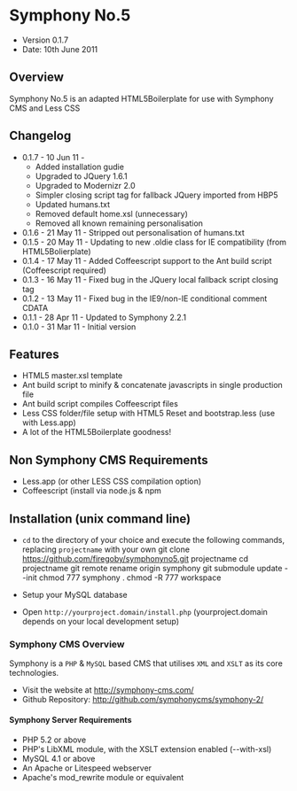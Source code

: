 # Symphony No.5 #

* Version 0.1.7
* Date: 10th June 2011

## Overview

Symphony No.5 is an adapted HTML5Boilerplate for use with Symphony CMS and Less CSS

## Changelog

* 0.1.7 - 10 Jun 11 - 
  * Added installation gudie
  * Upgraded to JQuery 1.6.1
  * Upgraded to Modernizr 2.0
  * Simpler closing script tag for fallback JQuery imported from HBP5
  * Updated humans.txt
  * Removed default home.xsl (unnecessary)
  * Removed all known remaining personalisation
* 0.1.6 - 21 May 11 - Stripped out personalisation of humans.txt
* 0.1.5 - 20 May 11 - Updating to new .oldie class for IE compatibility (from HTML5Bolierplate)
* 0.1.4 - 17 May 11 - Added Coffeescript support to the Ant build script (Coffeescript required)
* 0.1.3 - 16 May 11 - Fixed bug in the JQuery local fallback script closing tag 
* 0.1.2 - 13 May 11 - Fixed bug in the IE9/non-IE conditional comment CDATA
* 0.1.1 - 28 Apr 11 - Updated to Symphony 2.2.1
* 0.1.0 - 31 Mar 11 - Initial version 

## Features

* HTML5 master.xsl template
* Ant build script to minify & concatenate javascripts in single production file
* Ant build script compiles Coffeescript files 
* Less CSS folder/file setup with HTML5 Reset and bootstrap.less (use with Less.app)
* A lot of the HTML5Boilerplate goodness!

## Non Symphony CMS Requirements

* Less.app (or other LESS CSS compilation option)
* Coffeescript (install via node.js & npm

## Installation (unix command line)

* `cd` to the directory of your choice and execute the following commands, replacing `projectname` with your own
  git clone https://github.com/firegoby/symphonyno5.git projectname
  cd projectname
  git remote rename origin symphony
  git submodule update --init
  chmod 777 symphony .
  chmod -R 777 workspace

* Setup your MySQL database
* Open `http://yourproject.domain/install.php` (yourproject.domain depends on your local development setup)

### Symphony CMS Overview

Symphony is a `PHP` & `MySQL` based CMS that utilises `XML` and `XSLT` as
its core technologies. 

* Visit the website at <http://symphony-cms.com/>
* Github Repository: <http://github.com/symphonycms/symphony-2/>

#### Symphony Server Requirements

- PHP 5.2 or above
- PHP's LibXML module, with the XSLT extension enabled (--with-xsl)
- MySQL 4.1 or above
- An Apache or Litespeed webserver
- Apache's mod_rewrite module or equivalent

